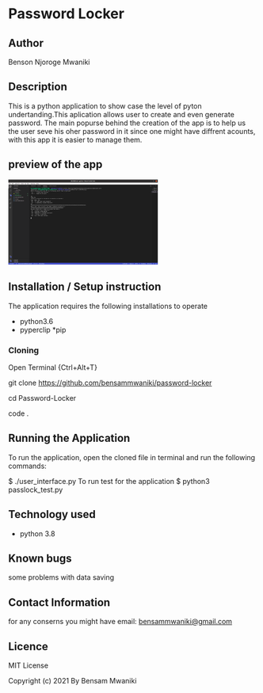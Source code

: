# Password Locker #

## Author ##
Benson Njoroge Mwaniki 
## Description ##
This is a python application to show case the level of pyton undertanding.This aplication allows user to create and even generate password. The main popurse behind the creation of the app is to help us the user seve his oher password in it since one might have diffrent acounts, with this app it is easier to manage them.

## preview of the app

<img src="scsh.png" width=60%>

## Installation / Setup instruction

The application requires the following installations to operate
* python3.6
* pyperclip
*pip
### Cloning
Open Terminal {Ctrl+Alt+T}

git clone https://github.com/bensammwaniki/password-locker

cd Password-Locker

code .

## Running the Application

To run the application, open the cloned file in terminal and run the following commands:

  $ ./user_interface.py
To run test for the application $ python3 passlock_test.py

## Technology used

* python 3.8

## Known bugs 
some problems with data saving

## Contact Information
for any conserns you might have email: bensammwaniki@gmail.com

## Licence
MIT License

Copyright (c) 2021 By Bensam Mwaniki
